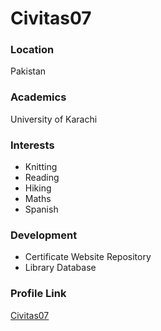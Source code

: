 # Civitas07

### Location

Pakistan

### Academics

University of Karachi

### Interests

- Knitting
- Reading
- Hiking
- Maths
- Spanish

### Development

- Certificate Website Repository
- Library Database

### Profile Link

[Civitas07](https://github.com/civitas07)
